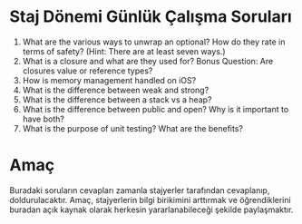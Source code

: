 # Staj Dönemi Günlük Çalışma Soruları

1. What are the various ways to unwrap an optional? How do they rate in terms of safety? (Hint: There are at least seven ways.)
2. What is a closure and what are they used for? Bonus Question: Are closures value or reference types?
3. How is memory management handled on iOS?
4. What is the difference between weak and strong?
5. What is the difference between a stack vs a heap?
6. What is the difference between public and open? Why is it important to have both?
7. What is the purpose of unit testing? What are the benefits?


# Amaç
Buradaki soruların cevapları zamanla stajyerler tarafından cevaplanıp, doldurulacaktır.
Amaç, stajyerlerin bilgi birikimini arttırmak ve öğrendiklerini buradan açık kaynak olarak herkesin yararlanabileceği şekilde paylaşmaktır.
